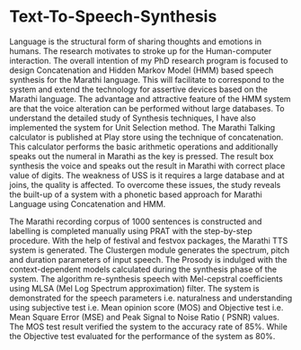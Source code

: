 # Text-To-Speech-Synthesis


Language is the structural form of sharing thoughts and emotions in humans. The research motivates to stroke up for the Human-computer interaction. The overall intention of my PhD research program is focused to design Concatenation and Hidden Markov Model (HMM) based speech synthesis for the Marathi language. This will facilitate to correspond to the system and extend the technology for assertive devices based on the Marathi language. The advantage and attractive feature of the HMM system are that the voice alteration can be performed without large databases. To understand the detailed study of Synthesis techniques, I have also implemented the system for Unit Selection method. The Marathi Talking calculator is published at Play store using the technique of concatenation. This calculator performs the basic arithmetic operations and additionally speaks out the numeral in Marathi as the key is pressed. The result box synthesis the voice and speaks out the result in Marathi with correct place value of digits. The weakness of USS is it requires a large database and at joins, the quality is affected. To overcome these issues, the study reveals the built-up of a system with a phonetic based approach for Marathi Language using Concatenation and HMM.

The Marathi recording corpus of 1000 sentences is constructed and labelling is completed manually using PRAT with the step-by-step procedure. With the help of festival and festvox packages, the Marathi TTS system is generated. The Clustergen module generates the spectrum, pitch and duration parameters of input speech. The Prosody is indulged with the context-dependent models calculated during the synthesis phase of the system. The algorithm re-synthesis speech with Mel-cepstral coefficients using MLSA (Mel Log Spectrum approximation) filter. The system is demonstrated for the speech parameters i.e. naturalness and understanding using subjective test i.e. Mean opinion score (MOS) and Objective test i.e. Mean Square Error (MSE) and Peak Signal to Noise Ratio ( PSNR) values. The MOS test result verified the system to the accuracy rate of 85%. While the Objective test evaluated for the performance of the system as 80%.

  
